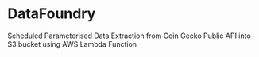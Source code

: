 # DataFoundry
Scheduled Parameterised Data Extraction from Coin Gecko Public API into S3 bucket using AWS Lambda Function
